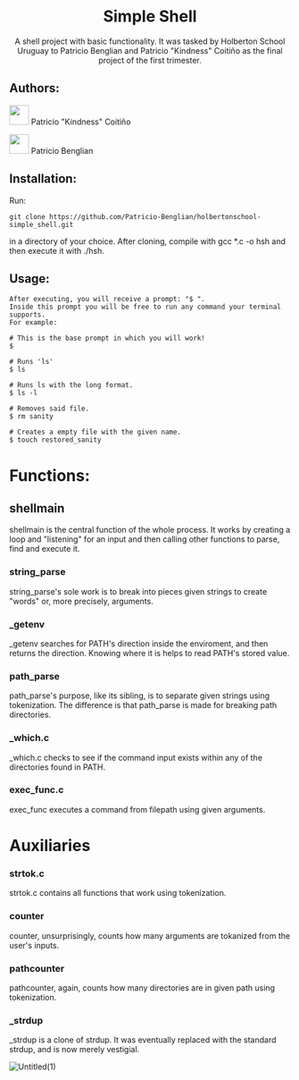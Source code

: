<div align="center">
<h1> Simple Shell </h1>

A shell project with basic functionality. It was tasked by Holberton School Uruguay to Patricio Benglian and Patricio "Kindness" Coitiño as the final project of the first trimester.
</div>

## Authors:

<img src="https://user-images.githubusercontent.com/124268011/235376824-ae778443-ac5a-4a78-9f0d-fa6fcd96d5c4.png" height="35" width="35"> Patricio "Kindness" Coitiño

<img src="https://user-images.githubusercontent.com/124268011/235376799-2a26ede6-4f75-4997-9857-6bf657a46c06.png" height="35" width="35"> Patricio Benglian
 
## Installation:
 Run:
 ```
 git clone https://github.com/Patricio-Benglian/holbertonschool-simple_shell.git
 ```
 in a directory of your choice. After cloning, compile with gcc *.c -o hsh and then execute it with ./hsh.
 
## Usage:

```
After executing, you will receive a prompt: "$ ". 
Inside this prompt you will be free to run any command your terminal supports. 
For example: 

# This is the base prompt in which you will work!
$

# Runs 'ls'
$ ls

# Runs ls with the long format.
$ ls -l

# Removes said file.
$ rm sanity

# Creates a empty file with the given name.
$ touch restored_sanity
```

# Functions:

## shellmain
 shellmain is the central function of the whole process. 
 It works by creating a loop and "listening" for an input and then calling other functions to parse, find and execute it.
 
### string_parse
 string_parse's sole work is to break into pieces given strings to create "words" or, more precisely, arguments.
 
### _getenv
 _getenv searches for PATH's direction inside the enviroment, and then returns the direction. Knowing where it is helps to read PATH's stored value.
 
 ### path_parse
 path_parse's purpose, like its sibling, is to separate given strings using tokenization. The difference is that path_parse is made for breaking path directories.

### _which.c
 _which.c checks to see if the command input exists within any of the directories found in PATH.
 
### exec_func.c
 exec_func executes a command from filepath using given arguments. 

# Auxiliaries

### strtok.c
 strtok.c contains all functions that work using tokenization.
 
### counter
 counter, unsurprisingly, counts how many arguments are tokanized from the user's inputs.
  
### pathcounter
 pathcounter, again, counts how many directories are in given path using tokenization.

### _strdup
 _strdup is a clone of strdup. It was eventually replaced with the standard strdup, and is now merely vestigial.
 
![Untitled(1)](https://user-images.githubusercontent.com/121252659/235329451-1331c516-b412-4171-ac0c-8f8b8e79ec82.jpg)
